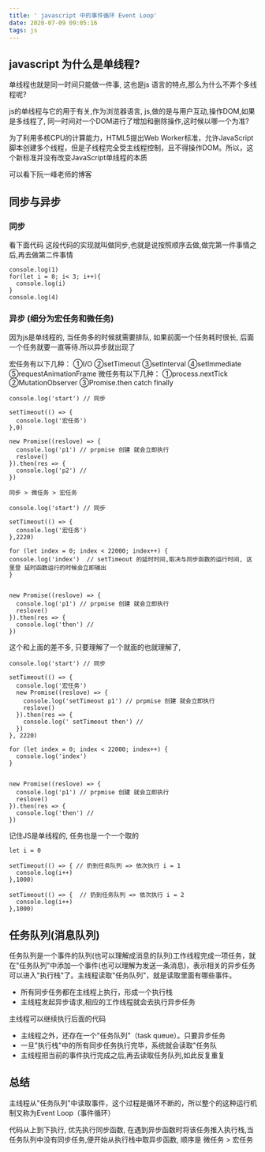 ```yaml
---
title: ' javascript 中的事件循环 Event Loop'
date: 2020-07-09 09:05:16
tags: js
---
```


## javascript 为什么是单线程?

单线程也就是同一时间只能做一件事, 这也是js 语言的特点,那么为什么不弄个多线程呢?

js的单线程与它的用于有关,作为浏览器语言, js,做的是与用户互动,操作DOM,如果是多线程了, 同一时间对一个DOM进行了增加和删除操作,这时候以哪一个为准?

为了利用多核CPU的计算能力，HTML5提出Web Worker标准，允许JavaScript脚本创建多个线程，但是子线程完全受主线程控制，且不得操作DOM。所以，这个新标准并没有改变JavaScript单线程的本质

可以看下阮一峰老师的博客


## 同步与异步

### 同步

看下面代码
这段代码的实现就叫做同步,也就是说按照顺序去做,做完第一件事情之后,再去做第二件事情

```
console.log(1)
for(let i = 0; i< 3; i++){
  console.log(i)
}
console.log(4)
```
### 异步 (细分为宏任务和微任务)

因为js是单线程的, 当任务多的时候就需要排队, 如果前面一个任务耗时很长, 后面一个任务就要一直等待.所以异步就出现了

宏任务有以下几种：
①I/O
②setTimeout
③setInterval
④setImmediate
⑤requestAnimationFrame
微任务有以下几种：
①process.nextTick
②MutationObserver
③Promise.then catch finally

```
console.log('start') // 同步

setTimeout(() => {
  console.log('宏任务')
},0)

new Promise((reslove) => {
  console.log('p1') // prpmise 创建 就会立即执行
  reslove()
}).then(res => {
  console.log('p2') // 
})

同步 > 微任务 > 宏任务 
```

```
console.log('start') // 同步

setTimeout(() => {
  console.log('宏任务')
},2220)

for (let index = 0; index < 22000; index++) {
console.log('index')  // setTimeout 的延时时间,取决与同步函数的运行时间, 这里登 延时函数运行的时候会立即输出
}


new Promise((reslove) => {
  console.log('p1') // prpmise 创建 就会立即执行
  reslove()
}).then(res => {
  console.log('then') // 
})

```
这个和上面的差不多, 只要理解了一个就面的也就理解了, 

```
console.log('start') // 同步

setTimeout(() => {
  console.log('宏任务')
  new Promise((reslove) => {
    console.log('setTimeout p1') // prpmise 创建 就会立即执行
    reslove()
  }).then(res => {
    console.log(' setTimeout then') // 
  })
}, 2220)

for (let index = 0; index < 22000; index++) {
  console.log('index')
}


new Promise((reslove) => {
  console.log('p1') // prpmise 创建 就会立即执行
  reslove()
}).then(res => {
  console.log('then') // 
})

```
记住JS是单线程的, 任务也是一个一个取的

```
let i = 0

setTimeout(() => { // 扔到任务队列 => 依次执行 i = 1
  console.log(i++)
},1000)

setTimeout(() => {  // 扔到任务队列 => 依次执行 i = 2
  console.log(i++)
},1000)

```
## 任务队列(消息队列)
任务队列是一个事件的队列(也可以理解成消息的队列)工作线程完成一项任务，就在"任务队列"中添加一个事件(也可以理解为发送一条消息)，表示相关的异步任务可以进入"执行栈"了。主线程读取"任务队列"，就是读取里面有哪些事件。

- 所有同步任务都在主线程上执行，形成一个执行栈
- 主线程发起异步请求,相应的工作线程就会去执行异步任务
  
主线程可以继续执行后面的代码

- 主线程之外，还存在一个"任务队列"（task queue）。只要异步任务
- 一旦"执行栈"中的所有同步任务执行完毕，系统就会读取"任务队
- 主线程把当前的事件执行完成之后,再去读取任务队列,如此反复重复


## 总结  

主线程从"任务队列"中读取事件，这个过程是循环不断的，所以整个的这种运行机制又称为Event Loop（事件循环）

代码从上到下执行, 优先执行同步函数, 在遇到异步函数时将该任务推入执行栈,当任务队列中没有同步任务,便开始从执行栈中取异步函数, 顺序是 微任务 > 宏任务 

